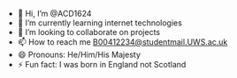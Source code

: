 - 👋 Hi, I’m @ACD1624
- 🌱 I’m currently learning internet technologies
- 💞️ I’m looking to collaborate on projects
- 📫 How to reach me B00412234@studentmail.UWS.ac.uk
- 😄 Pronouns: He/Him/His Majesty
- ⚡ Fun fact: I was born in England not Scotland


